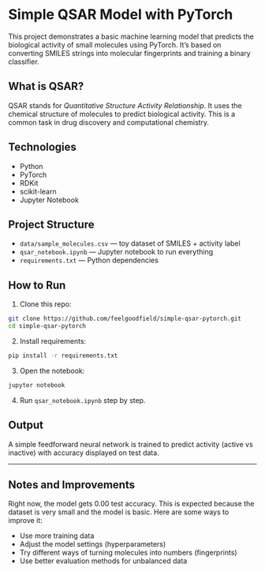 #  Simple QSAR Model with PyTorch

This project demonstrates a basic machine learning model that predicts the biological activity of small molecules using PyTorch. It’s based on converting SMILES strings into molecular fingerprints and training a binary classifier.

##  What is QSAR?
QSAR stands for *Quantitative Structure Activity Relationship*. It uses 
the chemical structure of molecules to predict biological activity. This 
is 
a common task in drug discovery and computational chemistry.

##  Technologies
- Python
- PyTorch
- RDKit
- scikit-learn
- Jupyter Notebook

##  Project Structure
- `data/sample_molecules.csv` — toy dataset of SMILES + activity label
- `qsar_notebook.ipynb` — Jupyter notebook to run everything
- `requirements.txt` — Python dependencies

##  How to Run

1. Clone this repo:
```bash
git clone https://github.com/feelgoodfield/simple-qsar-pytorch.git
cd simple-qsar-pytorch
```

2. Install requirements:
```bash
pip install -r requirements.txt
```

3. Open the notebook:
```bash
jupyter notebook
```

4. Run `qsar_notebook.ipynb` step by step.

##  Output
A simple feedforward neural network is trained to predict activity (active vs inactive) with accuracy displayed on test data.

---

## Notes and Improvements

Right now, the model gets 0.00 test accuracy. This is expected because the 
dataset is very small and the model is basic. Here are some ways to 
improve it:

- Use more training data  
- Adjust the model settings (hyperparameters)  
- Try different ways of turning molecules into numbers (fingerprints)  
- Use better evaluation methods for unbalanced data
